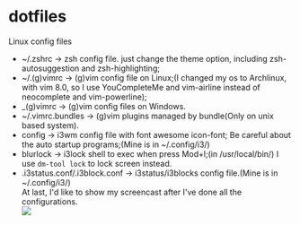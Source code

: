 # dotfiles
Linux config files

- ~/.zshrc -> zsh config file. just change the theme option, including zsh-autosuggestion and zsh-highlighting;
- ~/.(g)vimrc -> (g)vim config file on Linux;(I changed my os to Archlinux, with vim 8.0, so I use YouCompleteMe and vim-airline instead of neocomplete and vim-powerline);
- _(g)vimrc -> (g)vim config files on Windows.
- ~/.vimrc.bundles -> (g)vim plugins managed by bundle(Only on unix based system).
- config -> i3wm config file with font awesome icon-font; Be careful about the auto startup programs;(Mine is in ~/.config/i3/)
- blurlock -> i3lock shell to exec when press Mod+l;(in /usr/local/bin/) I use ``dm-tool lock`` to lock screen instead.
- .i3status.conf/.i3block.conf -> i3status/i3blocks config file.(Mine is in ~/.config/i3/)   
At last, I'd like to show my screencast after I've done all the configurations.   
![](http://7xnyb9.com1.z0.glb.clouddn.com/screenFetch-arch.png)
